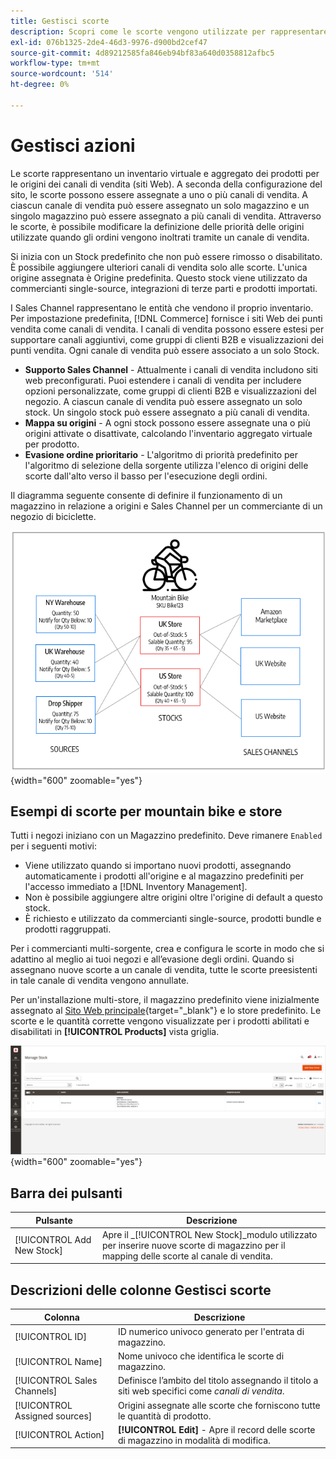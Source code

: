 ```yaml
---
title: Gestisci scorte
description: Scopri come le scorte vengono utilizzate per rappresentare un inventario virtuale e aggregato dei prodotti per le origini dei canali di vendita.
exl-id: 076b1325-2de4-46d3-9976-d900bd2cef47
source-git-commit: 4d89212585fa846eb94bf83a640d0358812afbc5
workflow-type: tm+mt
source-wordcount: '514'
ht-degree: 0%

---
```


# Gestisci azioni

Le scorte rappresentano un inventario virtuale e aggregato dei prodotti per le origini dei canali di vendita (siti Web). A seconda della configurazione del sito, le scorte possono essere assegnate a uno o più canali di vendita. A ciascun canale di vendita può essere assegnato un solo magazzino e un singolo magazzino può essere assegnato a più canali di vendita. Attraverso le scorte, è possibile modificare la definizione delle priorità delle origini utilizzate quando gli ordini vengono inoltrati tramite un canale di vendita.

Si inizia con un Stock predefinito che non può essere rimosso o disabilitato. È possibile aggiungere ulteriori canali di vendita solo alle scorte. L&#39;unica origine assegnata è Origine predefinita. Questo stock viene utilizzato da commercianti single-source, integrazioni di terze parti e prodotti importati.

I Sales Channel rappresentano le entità che vendono il proprio inventario. Per impostazione predefinita, [!DNL Commerce] fornisce i siti Web dei punti vendita come canali di vendita. I canali di vendita possono essere estesi per supportare canali aggiuntivi, come gruppi di clienti B2B e visualizzazioni dei punti vendita. Ogni canale di vendita può essere associato a un solo Stock.

- **Supporto Sales Channel** - Attualmente i canali di vendita includono siti web preconfigurati. Puoi estendere i canali di vendita per includere opzioni personalizzate, come gruppi di clienti B2B e visualizzazioni del negozio. A ciascun canale di vendita può essere assegnato un solo stock. Un singolo stock può essere assegnato a più canali di vendita.
- **Mappa su origini** - A ogni stock possono essere assegnate una o più origini attivate o disattivate, calcolando l&#39;inventario aggregato virtuale per prodotto.
- **Evasione ordine prioritario** - L&#39;algoritmo di priorità predefinito per l&#39;algoritmo di selezione della sorgente utilizza l&#39;elenco di origini delle scorte dall&#39;alto verso il basso per l&#39;esecuzione degli ordini.

Il diagramma seguente consente di definire il funzionamento di un magazzino in relazione a origini e Sales Channel per un commerciante di un negozio di biciclette.

![Diagramma ad esempio scorte per un negozio](assets/diagram-stock.png){width="600" zoomable="yes"}

## Esempi di scorte per mountain bike e store

Tutti i negozi iniziano con un Magazzino predefinito. Deve rimanere `Enabled` per i seguenti motivi:

- Viene utilizzato quando si importano nuovi prodotti, assegnando automaticamente i prodotti all&#39;origine e al magazzino predefiniti per l&#39;accesso immediato a [!DNL Inventory Management].
- Non è possibile aggiungere altre origini oltre l&#39;origine di default a questo stock.
- È richiesto e utilizzato da commercianti single-source, prodotti bundle e prodotti raggruppati.

Per i commercianti multi-sorgente, crea e configura le scorte in modo che si adattino al meglio ai tuoi negozi e all’evasione degli ordini. Quando si assegnano nuove scorte a un canale di vendita, tutte le scorte preesistenti in tale canale di vendita vengono annullate.

Per un&#39;installazione multi-store, il magazzino predefinito viene inizialmente assegnato al [Sito Web principale](../stores-purchase/stores.md#add-websites){target="_blank"} e lo store predefinito. Le scorte e le quantità corrette vengono visualizzate per i prodotti abilitati e disabilitati in **[!UICONTROL Products]** vista griglia.

![Gestisci Stock](assets/inventory-stock.png){width="600" zoomable="yes"}

## Barra dei pulsanti

| Pulsante | Descrizione |
|--|--|
| [!UICONTROL Add New Stock] | Apre il _[!UICONTROL New Stock]_modulo utilizzato per inserire nuove scorte di magazzino per il mapping delle scorte al canale di vendita. |

## Descrizioni delle colonne Gestisci scorte

| Colonna | Descrizione |
|--|--|
| [!UICONTROL ID] | ID numerico univoco generato per l&#39;entrata di magazzino. |
| [!UICONTROL Name] | Nome univoco che identifica le scorte di magazzino. |
| [!UICONTROL Sales Channels] | Definisce l’ambito del titolo assegnando il titolo a siti web specifici come _canali di vendita_. |
| [!UICONTROL Assigned sources] | Origini assegnate alle scorte che forniscono tutte le quantità di prodotto. |
| [!UICONTROL Action] | **[!UICONTROL Edit]** - Apre il record delle scorte di magazzino in modalità di modifica. |
